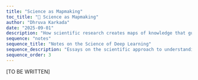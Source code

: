 ```yaml
---
title: "Science as Mapmaking"
toc_title: "🚧 Science as Mapmaking"
author: "Dhruva Karkada"
date: "2025-09-01"
description: "How scientific research creates maps of knowledge that guide future exploration and discovery."
sequence: "notes"
sequence_title: "Notes on the Science of Deep Learning"
sequence_description: "Essays on the scientific approach to understanding deep learning and building theory that matters."
sequence_order: 3
---
```


[TO BE WRITTEN]